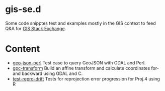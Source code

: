 # gis-se.d

Some code snipptes test and examples mostly in the GIS context to feed
Q&A for [GIS Stack Exchange](https://gis.stackexchange.com/).

# Content

* [geo-json-perl](https://github.com/bigopensky/gis-se.d/tree/master/geo-json-perl) Test case to query GeoJSON with GDAL and Perl.
* [gpc-transform](https://github.com/bigopensky/gis-se.d/tree/master/gpc-transform) Build an affine transform and calculate coordinates for- and backward using GDAL and C.  
* [test-repro-drift](https://github.com/bigopensky/gis-se.d/tree/master/test-repro-drift) Tests for reprojection error progression for Proj.4 using R

